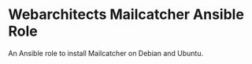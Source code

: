 # Webarchitects Mailcatcher Ansible Role

An Ansible role to install Mailcatcher on Debian and Ubuntu.
